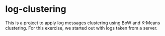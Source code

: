 # log-clustering
This is a project to apply log messages clustering using BoW and K-Means clustering.
For this exercise, we started out with logs taken from a server.
